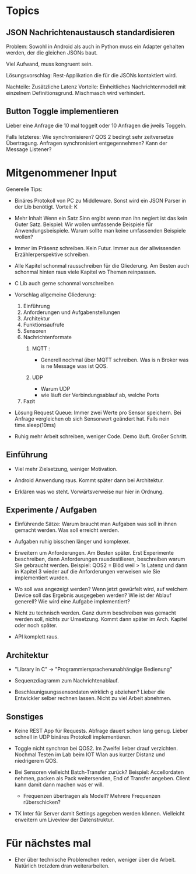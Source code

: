 # Topics

## JSON Nachrichtenaustausch standardisieren
Problem: Sowohl in Android als auch in Python muss ein Adapter gehalten werden, der die gleichen JSONs baut.

Viel Aufwand, muss kongruent sein.

Lösungsvorschlag: Rest-Applikation die für die JSONs kontaktiert wird.

Nachteile: Zusätzliche Latenz
Vorteile: Einheitliches Nachrichtenmodell mit einzelnem Definitionsgrund. Mischmasch wird verhindert.

## Button Toggle implementieren
Lieber eine Anfrage die 10 mal toggelt oder 10 Anfragen die jweils Toggeln.

Falls letzteres:
Wie synchronisieren? QOS 2 bedingt sehr zeitversetze Übertragung. Anfragen synchronisiert entgegennehmen? Kann der Message Listener?

# Mitgenommener Input

Generelle Tips:

- Binäres Protokoll von PC zu Middleware.
Sonst wird ein JSON Parser in der Lib benötigt. Vorteil: K

- Mehr Inhalt
Wenn ein Satz Sinn ergibt wenn man ihn negiert ist das kein Guter Satz.
Beispiel:
Wir wollen umfassende Beispiele für Anwendungsbeispiele.
Warum sollte man keine umfassenden Beispiele wollen?

- Immer im Präsenz schreiben. Kein Futur. 
Immer aus der allwissenden Erzählerperspektive schreiben.

- Alle Kapitel schonmal rausschreiben für die Gliederung.
Am Besten auch schonmal hinten raus viele Kapitel wo Themen reinpassen.

- C Lib auch gerne schonmal vorschreiben

- Vorschlag allgemeine Gliederung:
    1. Einführung
    2. Anforderungen und Aufgabenstellungen
    3. Architektur
    4. Funktionsaufrufe
    4. Sensoren
    5. Nachrichtenformate
        1. MQTT : 
            - Generell nochmal über MQTT schreiben. Was is n Broker was is ne Message was ist QOS.

        2. UDP
            - Warum UDP
            - wie läuft der Verbindungsablauf ab, welche Ports
    6. Fazit

- Lösung Request Queue:
Immer zwei Werte pro Sensor speichern.
Bei Anfrage vergleichen ob sich Sensorwert geändert hat.
Falls nein time.sleep(10ms)

- Ruhig mehr Arbeit schreiben, weniger Code. Demo läuft. Großer Schritt.

## Einführung

- Viel mehr Zielsetzung, weniger Motivation.

- Android Anwendung raus. Kommt später dann bei Architektur.

- Erklären was wo steht. Vorwärtsverweise nur hier in Ordnung.

## Experimente / Aufgaben

- Einführende Sätze: Warum braucht man Aufgaben was soll in ihnen gemacht werden. Was soll erreicht werden. 

- Aufgaben ruhig bisschen länger und komplexer.

- Erweitern um Anforderungen. Am Besten später.
Erst Experimente beschreiben, dann Anforderungen rausdestilieren, beschreiben warum Sie gebraucht werden. 
Beispiel: QOS2 = Blöd weil > 1s Latenz und dann in Kapitel 3 wieder auf die Anforderungen verweisen wie Sie implementiert wurden.

- Wo soll was angezeigt werden? Wenn jetzt gewürfelt wird, auf welchem Device soll das Ergebnis ausgegeben werden? Wie ist der Ablauf generell? Wie wird eine Aufgabe implementiert?

- Nicht zu technisch werden. Ganz dumm beschreiben was gemacht werden soll, nichts zur Umsetzung. Kommt dann später im Arch. Kapitel oder noch später.

- API komplett raus.


## Architektur

- "Library in C" -> "Programmiersprachenunabhängige Bedienung"

- Sequenzdiagramm zum Nachrichtenablauf.

- Beschleunigsungssensordaten wirklich g abziehen? Lieber die Entwickler selber rechnen lassen.
Nicht zu viel Arbeit abnehmen.

## Sonstiges

- Keine REST App für Requests. Abfrage dauert schon lang genug. Lieber schnell in UDP binäres Protokoll implementieren.

- Toggle nicht synchron bei QOS2. Im Zweifel lieber drauf verzichten. Nochmal Testen im Lab beim IOT Wlan aus kurzer Distanz und niedrigerem QOS.

- Bei Sensoren vielleicht Batch-Transfer zurück?
Beispiel: Accellordaten nehmen, packen als Pack weitersenden, End of Transfer angeben. Client kann damit dann machen was er will.
    - Frequenzen übertragen als Modell? Mehrere Frequenzen rüberschicken?

- TK Inter für Server damit Settings agegeben werden können.
 Vielleicht erweitern um Liveview der Datenstruktur.



# Für nächstes mal

- Eher über technische Problemchen reden, weniger über die Arbeit. Natürlich trotzdem dran weiterarbeiten.